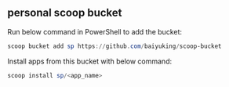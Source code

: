 ## personal scoop bucket

Run below command in PowerShell to add the bucket:

```powershell
scoop bucket add sp https://github.com/baiyuking/scoop-bucket
```

Install apps from this bucket with below command:

```powershell
scoop install sp/<app_name>
```